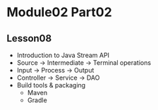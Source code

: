 # Module02 Part02

## Lesson08

- Introduction to Java Stream API
- Source -> Intermediate -> Terminal operations
- Input -> Process -> Output
- Controller -> Service -> DAO
- Build tools & packaging
    - Maven
    - Gradle
